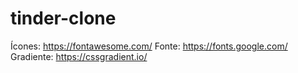 # tinder-clone

Ícones: https://fontawesome.com/
Fonte: https://fonts.google.com/
Gradiente: https://cssgradient.io/